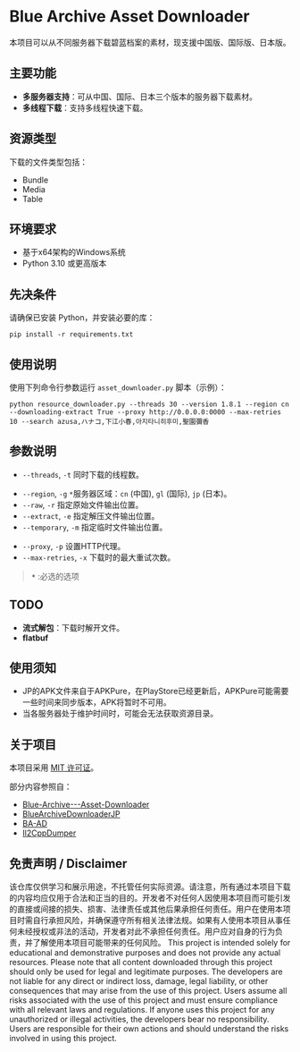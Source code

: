 # Blue Archive Asset Downloader

<div align="center">本项目可以从不同服务器下载<!--并读取-->碧蓝档案的素材，现支援中国版、国际版、日本版。</div>

## 主要功能

- **多服务器支持**：可从中国、国际、日本三个版本的服务器下载素材。
- **多线程下载**：支持多线程快速下载。

## 资源类型

下载的文件类型包括：

- Bundle
- Media
- Table

## 环境要求

- 基于x64架构的Windows系统
- Python 3.10 或更高版本

## 先决条件

请确保已安装 Python，并安装必要的库：

```shell
pip install -r requirements.txt
```
## 使用说明
使用下列命令行参数运行 `asset_downloader.py` 脚本（示例）：

```shell
python resource_downloader.py --threads 30 --version 1.8.1 --region cn --downloading-extract True --proxy http://0.0.0.0:0000 --max-retries 10 --search azusa,ハナコ,下江小春,아지타니히후미,聖園彌香
```
## 参数说明

- `--threads`, `-t` 同时下载的线程数。
<!--- `--version`, `-v` 游戏版本号，不填则自动获取。-->
- `--region`, `-g` `*`服务器区域：`cn` (中国), `gl` (国际), `jp` (日本)。
- `--raw`, `-r` 指定原始文件输出位置。
- `--extract`, `-e` 指定解压文件输出位置。
- `--temporary`, `-m` 指定临时文件输出位置。
<!-- - `--downloading-extract`, `-d` 是否在下载时解开文件。 -->
- `--proxy`, `-p` 设置HTTP代理。
- `--max-retries`, `-x` 下载时的最大重试次数。
<!-- - `--search`, `-s` 指定需要检索并下载的文件的关键词，使用半角英文逗号`,`分隔。 -->
> **`*`** :必选的选项
## TODO

- **流式解包**：下载时解开文件。
- **flatbuf**
<!-- - **获取指定版本的资源** -->
<!-- - **在线预览数据**：WebUI。 -->

## 使用须知
- JP的APK文件来自于APKPure，在PlayStore已经更新后，APKPure可能需要一些时间来同步版本，APK将暂时不可用。
- 当各服务器处于维护时间时，可能会无法获取资源目录。

## 关于项目
本项目采用 [MIT 许可证](LICENSE)。

部分内容参照自：
- [Blue-Archive---Asset-Downloader](https://github.com/K0lb3/Blue-Archive---Asset-Downloader)
- [BlueArchiveDownloaderJP](https://github.com/fiseleo/BlueArchiveDownloaderJP)
- [BA-AD](https://github.com/Deathemonic/BA-AD)
- [Il2CppDumper](https://github.com/Perfare/Il2CppDumper/tree/master)

## 免责声明 / Disclaimer
该仓库仅供学习和展示用途，不托管任何实际资源。请注意，所有通过本项目下载的内容均应仅用于合法和正当的目的。开发者不对任何人因使用本项目而可能引发的直接或间接的损失、损害、法律责任或其他后果承担任何责任。用户在使用本项目时需自行承担风险，并确保遵守所有相关法律法规。如果有人使用本项目从事任何未经授权或非法的活动，开发者对此不承担任何责任。用户应对自身的行为负责，并了解使用本项目可能带来的任何风险。
This project is intended solely for educational and demonstrative purposes and does not provide any actual resources. Please note that all content downloaded through this project should only be used for legal and legitimate purposes. The developers are not liable for any direct or indirect loss, damage, legal liability, or other consequences that may arise from the use of this project. Users assume all risks associated with the use of this project and must ensure compliance with all relevant laws and regulations. If anyone uses this project for any unauthorized or illegal activities, the developers bear no responsibility. Users are responsible for their own actions and should understand the risks involved in using this project.
